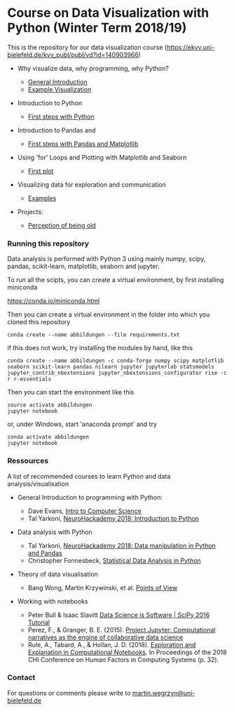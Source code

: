 # Course on Data Visualization with Python (Winter Term 2018/19)

This is the repository for our data visualization course (https://ekvv.uni-bielefeld.de/kvv_publ/publ/vd?id=140903966)

- Why visualize data, why programming, why Python?  
    - [General Introduction](notebooks/01_general_introduction.ipynb)  
    - [Example Visualization](notebooks/01_dinosaur_dozen_example.ipynb)   
- Introduction to Python  
    - [First steps with Python](notebooks/02_intro_to_python.ipynb)  
- Introduction to Pandas and
    - [First steps with Pandas and Matplotlib](notebooks/03_intro_to_pandas.ipynb)  
- Using 'for' Loops and Plotting with Matplotlib and Seaborn
    - [First plot](notebooks/04_annotated_scatterplot.ipynb)
- Visualizing data for exploration and communication
    - [Examples](notebooks/05_exploring_and_communicating.ipynb)  

- Projects:
    - [Perception of being old](notebooks/age_project_example.ipynb)

### Running this repository

Data analysis is performed with Python 3 using mainly numpy, scipy, pandas, scikit-learn, matplotlib, seaborn and jupyter.

To run all the scipts, you can create a virtual environment, by first installing miniconda  
  
https://conda.io/miniconda.html  

Then you can create a virtual environment in the folder into which you cloned this repository

```shell
conda create --name abbildungen --file requirements.txt
```

if this does not work, try installing the modules by hand, like this


```shell
conda create --name abbildungen -c conda-forge numpy scipy matplotlib seaborn scikit-learn pandas nilearn jupyter jupyterlab statsmodels jupyter_contrib_nbextensions jupyter_nbextensions_configurator rise -c r r-essentials

```


Then you can start the environment like this


```shell
source activate abbildungen
jupyter notebook
```

or, under Windows, start 'anaconda prompt' and try

```shell
conda activate abbildungen
jupyter notebook
```

### Ressources

A list of recommended courses to learn Python and data analysis/visualisation  

- General Introduction to programming with Python:
    - Dave Evans, [Intro to Computer Science](https://eu.udacity.com/course/intro-to-computer-science--cs101)
    - Tal Yarkoni, [NeuroHackademy 2018: Introduction to Python](https://youtu.be/d1QZU-ZPOm0)

- Data analysis with Python
    - Tal Yarkoni, [NeuroHackademy 2018: Data manipulation in Python and Pandas](https://youtu.be/dHBPbBNsKKk)
    - Christopher Fonnesbeck, [Statistical Data Analysis in Python](https://youtu.be/DXPwSiRTxYY)

- Theory of data visualisation
    - Bang Wong, Martin Krzywinski, et al. [Points of View](http://blogs.nature.com/methagora/2013/07/data-visualization-points-of-view.html)

- Working with notebooks
    - Peter Bull & Isaac Slavitt [Data Science is Software | SciPy 2016 Tutorial](https://youtu.be/EKUy0TSLg04)
    - Perez, F., & Granger, B. E. (2015). [Project Jupyter: Computational narratives as the engine of collaborative data science](http://archive.ipython.org/JupyterGrantNarrative-2015.pdf)
    - Rule, A., Tabard, A., & Hollan, J. D. (2018). [Exploration and Explanation in Computational Notebooks](https://hal.archives-ouvertes.fr/hal-01676633/file/chi_2018_computational_notebooks_v32_hal.pdf). In Proceedings of the 2018 CHI Conference on Human Factors in Computing Systems (p. 32).

### Contact

For questions or comments please write to [martin.wegrzyn@uni-bielefeld.de](mailto:martin.wegrzyn@uni-bielefeld.de)

